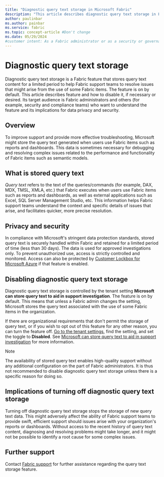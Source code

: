 ```yaml
---
title: "Diagnostic query text storage in Microsoft Fabric"
description: "This article describes diagnostic query text storage in Fabric and its implications for data security and privacy."
author: paulinbar
ms.author: painbar
ms.service: fabric
ms.topic: concept-article #Don't change
ms.date: 05/29/2024
#customer intent: As a Fabric administrator or as a security or governance admin, I want to know what diagnostic query text storage is and what its implications are for data privacy and security.
---
```


# Diagnostic query text storage

Diagnostic query text storage is a Fabric feature that stores query text content for a limited period to help Fabric support teams to resolve issues that might arise from the use of some Fabric items. The feature is on by default. This article describes feature and how to disable it, if necessary or desired. Its target audience is Fabric administrators and others (for example, security and compliance teams) who want to understand the feature and its implications for data privacy and security.

## Overview

To improve support and provide more effective troubleshooting, Microsoft might store the query text generated when users use Fabric items such as reports and dashboards. This data is sometimes necessary for debugging and resolving complex issues related to the performance and functionality of Fabric items such as semantic models.

## What is stored query text

*Query text* refers to the text of the queries/commands (for example, DAX, MDX, TMSL, XMLA, etc.) that Fabric executes when users use Fabric items such as reports and dashboards, as well as external applications such as Excel, SQL Server Management Studio, etc. This information helps Fabric support teams understand the context and specific details of issues that arise, and facilitates quicker, more precise resolution.

## Privacy and security

In compliance with Microsoft's stringent data protection standards, stored query text is securely handled within Fabric and retained for a limited period of time (less than 30 days). The data is used for approved investigations only. To prevent unauthorized use, access is strictly controlled and monitored. Access can also be protected by [Customer Lockbox for Microsoft Azure](../security/security-lockbox.md) if that feature is enabled.

## Disabling diagnostic query text storage

Diagnostic query text storage is controlled by the tenant setting **Microsoft can store query text to aid in support investigation**. The feature is on by default. This means that unless a Fabric admin changes the setting, Microsoft stores the query text associated with the use of some Fabric items in the organization.

If there are organizational requirements that don't permit the storage of query text, or if you wish to opt out of this feature for any other reason, you can turn the feature off. [Go to the tenant settings](./about-tenant-settings.md#how-to-get-to-the-tenant-settings), find the setting, and set the toggle to **Disabled**. See [Microsoft can store query text to aid in support investigation](./service-admin-portal-audit-usage.md#microsoft-can-store-query-text-to-aid-in-support-investigation) for more information.

> [!NOTE]
> The availability of stored query text enables high-quality support without any additional configuration on the part of Fabric administrators. It is thus not recommended to disable diagnostic query text storage unless there is a specific reason for doing so.

## Implications of turning off diagnostic query text storage

Turning off diagnostic query text storage stops the storage of new query text data. This might adversely affect the ability of Fabric support teams to provide swift, efficient support should issues arise with your organization's reports or dashboards. Without access to the recent history of query text content, diagnosing and resolving problems might take longer, and it might not be possible to identify a root cause for some complex issues.

## Further support

Contact [Fabric support](https://support.fabric.microsoft.com/) for further assistance regarding the query text storage feature.